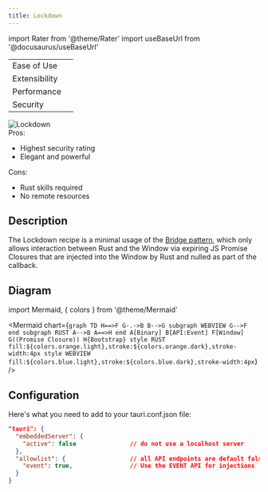 ```yaml
---
title: Lockdown
---
```


import Rater from '@theme/Rater'
import useBaseUrl from '@docusaurus/useBaseUrl'

<div className="row">
  <div className="col col--4">
    <table>
      <tr>
        <td>Ease of Use</td>
        <td><Rater value="2"/></td>
      </tr>
      <tr>
        <td>Extensibility</td>
        <td><Rater value="4"/></td>
      </tr>
      <tr>
        <td>Performance</td>
        <td><Rater value="5"/></td>
      </tr>
      <tr>
        <td>Security</td>
        <td><Rater value="5" color="#fff04d"/></td>
      </tr>
    </table>
  </div>
  <div className="col col--4 pattern-logo">
    <img src={useBaseUrl('img/patterns/Lockdown.png')} alt="Lockdown" />
  </div>
  <div className="col col--4">
    Pros:
    <ul>
      <li>Highest security rating</li>
      <li>Elegant and powerful</li>
    </ul>
    Cons:
    <ul>
      <li>Rust skills required</li>
      <li>No remote resources</li>
    </ul>
  </div>
</div>


## Description

The Lockdown recipe is a minimal usage of the [Bridge pattern](bridge), which only allows interaction between Rust and the Window via expiring JS Promise Closures that are injected into the Window by Rust and nulled as part of the callback.

## Diagram

import Mermaid, { colors } from '@theme/Mermaid'

<Mermaid chart={`graph TD
      H==>F
      G-.->B
      B-->G
      subgraph WEBVIEW
      G-->F
      end
      subgraph RUST
      A-->B
      A==>H
      end
      A[Binary]
      B[API:Event]
      F[Window]
      G((Promise Closure))
      H{Bootstrap}
      style RUST fill:${colors.orange.light},stroke:${colors.orange.dark},stroke-width:4px
      style WEBVIEW fill:${colors.blue.light},stroke:${colors.blue.dark},stroke-width:4px`} />


## Configuration

Here's what you need to add to your tauri.conf.json file:
```json
"tauri": {
  "embeddedServer": {
    "active": false               // do not use a localhost server
  },
  "allowlist": {                  // all API endpoints are default false
    "event": true,                // Use the EVENT API for injections
  }
}
```
